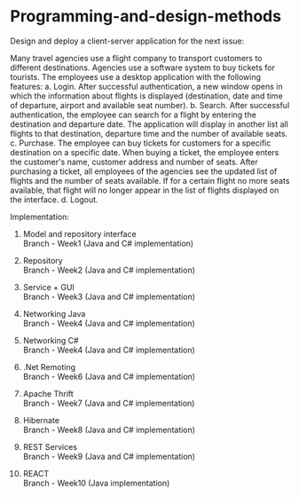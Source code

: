 # Programming-and-design-methods

Design and deploy a client-server application for the next issue:

Many travel agencies use a flight company to transport customers to different destinations. Agencies use a software system to buy tickets for tourists. The employees use a desktop application with the following features:
    a. Login. After successful authentication, a new window opens in which the information about flights is displayed (destination, date and time of departure, airport and available seat number).
    b. Search. After successful authentication, the employee can search for a flight by entering the destination and departure date. The application will display in another list  all flights to that destination, departure time and the number of available seats.
    c. Purchase. The employee can buy tickets for customers for a specific destination on a specific date. When buying a ticket, the employee enters the customer's name, customer address and number of seats. After purchasing a ticket, all employees of the agencies see the updated list of flights and the number of seats available. If for a certain flight no more seats available, that flight will no longer appear in the list of flights displayed on the interface.
    d. Logout.
    
    
Implementation:

1. Model and repository interface                 
Branch - Week1 (Java and C# implementation)

2. Repository                         
Branch - Week2 (Java and C# implementation)

3. Service + GUI              
Branch - Week3 (Java and C# implementation)

4. Networking Java              
Branch - Week4 (Java and C# implementation)

5. Networking C#                          
Branch - Week4 (Java and C# implementation)

6. .Net Remoting                          
Branch - Week6 (Java and C# implementation)

7. Apache Thrift                          
Branch - Week7 (Java and C# implementation)  

8. Hibernate                              
Branch - Week8 (Java and C# implementation)

9. REST Services                          
Branch - Week9 (Java and C# implementation)

10. REACT                               
Branch - Week10 (Java implementation)
